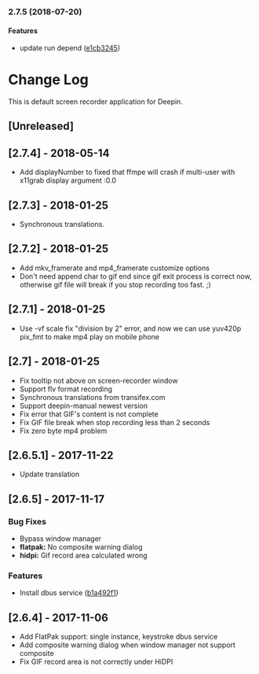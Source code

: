 <a name="2.7.5"></a>
### 2.7.5 (2018-07-20)


#### Features

*   update run depend ([e1cb3245](https://github.com/linuxdeepin/deepin-screen-recorder/commit/e1cb3245bb54ac139e1a8f661556bb0da53c68f2))



# Change Log
This is default screen recorder application for Deepin.

## [Unreleased]

## [2.7.4] - 2018-05-14
- Add displayNumber to fixed that ffmpe will crash if multi-user with x11grab display argument :0.0

## [2.7.3] - 2018-01-25
- Synchronous translations.

## [2.7.2] - 2018-01-25
- Add mkv_framerate and mp4_framerate customize options
- Don't need append char to gif end since gif exit process is correct now, otherwise gif file will break if you stop recording too fast. ;)

## [2.7.1] - 2018-01-25
- Use -vf scale fix "division by 2" error, and now we can use yuv420p pix_fmt to make mp4 play on mobile phone

## [2.7] - 2018-01-25
- Fix tooltip not above on screen-recorder window
- Support flv format recording
- Synchronous translations from transifex.com
- Support deepin-manual newest version
- Fix error that GIF's content is not complete
- Fix GIF file break when stop recording less than 2 seconds
- Fix zero byte mp4 problem

## [2.6.5.1] - 2017-11-22
- Update translation

## [2.6.5] - 2017-11-17
### Bug Fixes
- Bypass window manager
- **flatpak:**  No composite warning dialog
- **hidpi:**  Gif record area calculated wrong

### Features
- Install dbus service ([b1a492f1](b1a492f1))

## [2.6.4] - 2017-11-06
- Add FlatPak support: single instance, keystroke dbus service
- Add composite warning dialog when window manager not support composite
- Fix GIF record area is not correctly under HiDPI
